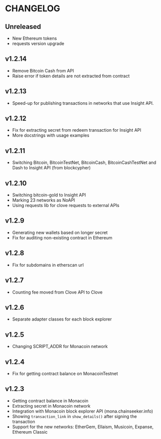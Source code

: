 # CHANGELOG

## Unreleased

* New Ethereum tokens
* requests version upgrade

## v1.2.14

* Remove Bitcoin Cash from API
* Raise error if token details are not extracted from contract

## v1.2.13

* Speed-up for publishing transactions in networks that use Insight API.

## v1.2.12

* Fix for extracting secret from redeem transaction for Insight API
* More docstrings with usage examples

## v1.2.11

* Switching Bitcoin, BitcoinTestNet, BitcoinCash, BitcoinCashTestNet and Dash to Insight API (from blockcypher)

## v1.2.10

* Switching bitcoin-gold to Insight API
* Marking 23 networks as NoAPI
* Using requests lib for clove requests to external APIs

## v1.2.9

* Generating new wallets based on longer secret
* Fix for auditing non-existing contract in Ethereum

## v1.2.8

* Fix for subdomains in etherscan url

## v1.2.7

* Counting fee moved from Clove API to Clove


## v1.2.6

* Separate adapter classes for each block explorer


## v1.2.5

* Changing SCRIPT_ADDR for Monacoin network


## v1.2.4

* Fix for getting contract balance on MonacoinTestnet


## v1.2.3

* Getting contract balance in Monacoin
* Extracting secret in Monacoin network
* Integration with Monacoin block explorer API (mona.chainseeker.info)
* Showing `transaction_link` in `show_details()` after signing the transaction
* Support for the new networks: EtherGem, Ellaism, Musicoin, Expanse, Ethereum Classic
